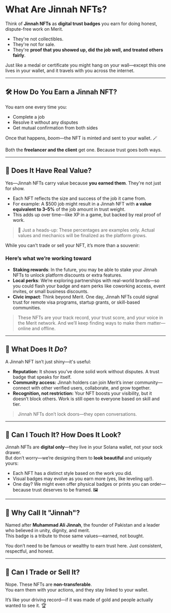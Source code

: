 # What Are Jinnah NFTs?

Think of **Jinnah NFTs** as **digital trust badges** you earn for doing honest, dispute-free work on Merit.

- They're not collectibles.
- They're not for sale.
- They're **proof that you showed up, did the job well, and treated others fairly**.

Just like a medal or certificate you might hang on your wall—except this one lives in your wallet, and it travels with you across the internet.

---

## 🛠️ How Do You Earn a Jinnah NFT?

You earn one every time you:

- Complete a job  
- Resolve it without any disputes  
- Get mutual confirmation from both sides  

Once that happens, *boom*—the NFT is minted and sent to your wallet. 🪄

Both the **freelancer and the client** get one. Because trust goes both ways.

---

## 💸 Does It Have Real Value?

Yes—Jinnah NFTs carry value because **you earned them**. They're not just for show.

- Each NFT reflects the size and success of the job it came from.  
- For example: A $500 job might result in a Jinnah NFT with **a value equivalent to 3–5%** of the job amount in trust weight.  
- This adds up over time—like XP in a game, but backed by real proof of work.

> 📌 Just a heads-up: These percentages are examples only. Actual values and mechanics will be finalized as the platform grows.

While you can't trade or sell your NFT, it’s more than a souvenir:

### Here’s what we’re working toward

- **Staking rewards**: In the future, you may be able to stake your Jinnah NFTs to unlock platform discounts or extra features.  
- **Local perks**: We’re exploring partnerships with real-world brands—so you could flash your badge and earn perks like coworking access, event invites, or small business discounts.  
- **Civic impact**: Think beyond Merit. One day, Jinnah NFTs could signal trust for remote visa programs, startup grants, or skill-based communities.

> These NFTs are your track record, your trust score, and your voice in the Merit network.
> And we’ll keep finding ways to make them matter—online and offline.

---

## 📌 What Does It *Do*?

A Jinnah NFT isn’t just shiny—it's useful:

- **Reputation:** It shows you’ve done solid work without disputes. A trust badge that speaks for itself.  
- **Community access:** Jinnah holders can join Merit’s inner community—connect with other verified users, collaborate, and grow together.  
- **Recognition, not restriction:** Your NFT boosts your visibility, but it doesn’t block others. Work is still open to everyone based on skill and tier.

> Jinnah NFTs don’t lock doors—they open conversations.

---

## 🤔 Can I Touch It? How Does It Look?

Jinnah NFTs are **digital only**—they live in your Solana wallet, not your sock drawer.  
But don’t worry—we’re designing them to **look beautiful** and uniquely yours:

- Each NFT has a distinct style based on the work you did.  
- Visual badges may evolve as you earn more (yes, like leveling up!).  
- One day? We might even offer physical badges or prints you can order—because trust deserves to be framed. 🖼️

---

## 🧭 Why Call It "Jinnah"?

Named after **Muhammad Ali Jinnah**, the founder of Pakistan and a leader who believed in unity, dignity, and merit.  
This badge is a tribute to those same values—earned, not bought.

You don’t need to be famous or wealthy to earn trust here. Just consistent, respectful, and honest.

---

## 🚫 Can I Trade or Sell It?

Nope. These NFTs are **non-transferable**.  
You earn them with your actions, and they stay linked to your wallet.

It’s like your driving record—if it was made of gold and people actually wanted to see it. 🏆

